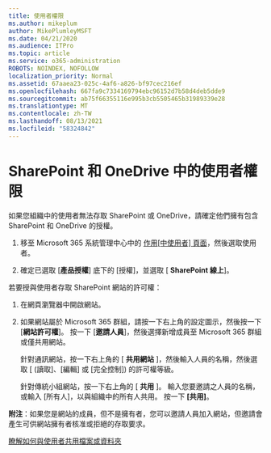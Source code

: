 ```yaml
---
title: 使用者權限
ms.author: mikeplum
author: MikePlumleyMSFT
ms.date: 04/21/2020
ms.audience: ITPro
ms.topic: article
ms.service: o365-administration
ROBOTS: NOINDEX, NOFOLLOW
localization_priority: Normal
ms.assetid: 67aaea23-025c-4af6-a826-bf97cec216ef
ms.openlocfilehash: 667fa9c7334169794ebc96152d7b58d4deb5dde9
ms.sourcegitcommit: ab75f66355116e995b3cb5505465b31989339e28
ms.translationtype: MT
ms.contentlocale: zh-TW
ms.lasthandoff: 08/13/2021
ms.locfileid: "58324842"
---
```

# <a name="user-permissions-in-sharepoint-and-onedrive"></a>SharePoint 和 OneDrive 中的使用者權限

如果您組織中的使用者無法存取 SharePoint 或 OneDrive，請確定他們擁有包含 SharePoint 和 OneDrive 的授權。 
  
1. 移至 Microsoft 365 系統管理中心中的 [作用[中使用者] 頁面](https://portal.office.com/adminportal/home#/users)，然後選取使用者。 
    
2. 確定已選取 [**產品授權**] 底下的 [授權]，並選取 [ **SharePoint 線上**]。 
    
 若要授與使用者存取 SharePoint 網站的許可權： 
  
1. 在網頁瀏覽器中開啟網站。
    
2. 如果網站屬於 Microsoft 365 群組，請按一下右上角的設定圖示，然後按一下 [**網站許可權**]。 按一下 [**邀請人員**]，然後選擇新增成員至 Microsoft 365 群組或僅共用網站。 
    
    針對通訊網站，按一下右上角的 [ **共用網站** ]，然後輸入人員的名稱，然後選取 [ (讀取]、[編輯] 或 [完全控制]) 的許可權等級。 
    
    針對傳統小組網站，按一下右上角的 [ **共用** ]。 輸入您要邀請之人員的名稱，或輸入 [所有人]，以與組織中的所有人共用。 按一下 **[共用]**。
    
**附注**：如果您是網站的成員，但不是擁有者，您可以邀請人員加入網站，但邀請會產生可供網站擁有者核准或拒絕的存取要求。 
  
[瞭解如何與使用者共用檔案或資料夾](https://go.microsoft.com/fwlink/?linkid=533408)
  

